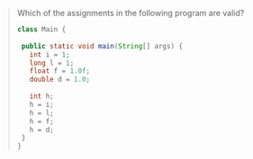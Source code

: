 > Which of the assignments in the following program are valid? 
>
> ```java
> class Main {
>  
>  public static void main(String[] args) {
>    int i = 1;
>    long l = 1;
>    float f = 1.0f;
>    double d = 1.0;
>    
>    int h;
>    h = i;
>    h = l;
>    h = f;
>    h = d;
>  }
> }
> ``` 